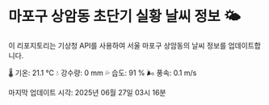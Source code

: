 
# 마포구 상암동 초단기 실황 날씨 정보 🌤️

이 리포지토리는 기상청 API를 사용하여 서울 마포구 상암동의 날씨 정보를 업데이트합니다. 

🌡️ 기온: 21.1 ℃
💧 강수량: 0 mm
💦 습도: 91 %
🌬️ 풍속: 0.1 m/s

마지막 업데이트 시각: 2025년 06월 27일 03시 16분    
